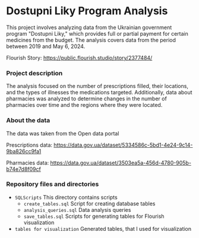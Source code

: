 # Dostupni Liky Program Analysis

This project involves analyzing data from the Ukrainian government program "Dostupni Liky," which provides full or partial payment for certain medicines from the budget. The analysis covers data from the period between 2019 and May 6, 2024.

Flourish Story: https://public.flourish.studio/story/2377484/

### Project description
The analysis focused on the number of prescriptions filled, their locations, and the types of illnesses the medications targeted. Additionally, data about pharmacies was analyzed to determine changes in the number of pharmacies over time and the regions where they were located.

### About the data
The data was taken from the Open data portal 

Prescriptions data: https://data.gov.ua/dataset/5334586c-5bd1-4e24-9c14-9ba826cc9fa1

Pharmacies data: https://data.gov.ua/dataset/3503ea5a-456d-4780-905b-b74e7d8f09cf

### Repository files and directories
- `SQLScripts` This directory contains scripts 
    - `create_tables.sql` Script for creating database tables
    - `analysis_queries.sql` Data analysis queries 
    - `save_tables.sql` Scripts for generating tables for Flourish visualization
- `tables for visualization` Generated tables, that I used for visualization
